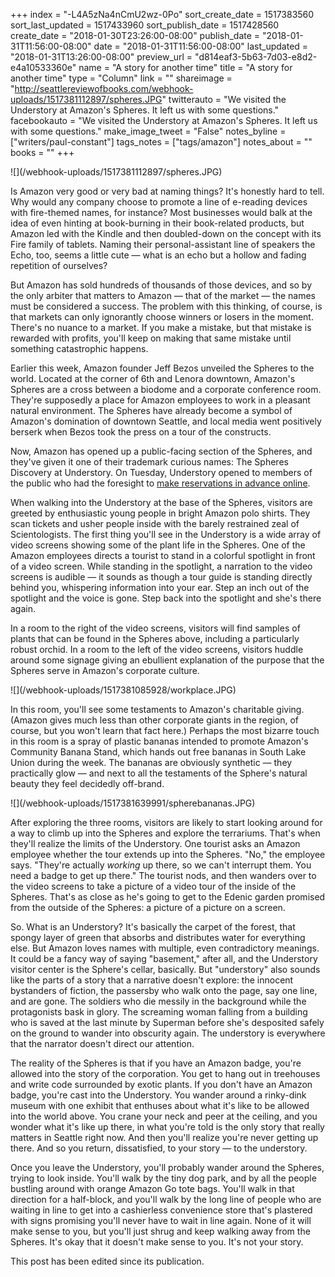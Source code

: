 +++
index = "-L4A5zNa4nCmU2wz-0Po"
sort_create_date = 1517383560
sort_last_updated = 1517433960
sort_publish_date = 1517428560
create_date = "2018-01-30T23:26:00-08:00"
publish_date = "2018-01-31T11:56:00-08:00"
date = "2018-01-31T11:56:00-08:00"
last_updated = "2018-01-31T13:26:00-08:00"
preview_url = "d814eaf3-5b63-7d03-e8d2-e4a10533360e"
name = "A story for another time"
title = "A story for another time"
type = "Column"
link = ""
shareimage = "http://seattlereviewofbooks.com/webhook-uploads/1517381112897/spheres.JPG"
twitterauto = "We visited the Understory at Amazon's Spheres. It left us with some questions."
facebookauto = "We visited the Understory at Amazon's Spheres. It left us with some questions."
make_image_tweet = "False"
notes_byline = ["writers/paul-constant"]
tags_notes = ["tags/amazon"]
notes_about = ""
books = ""
+++
<p class="image">![](/webhook-uploads/1517381112897/spheres.JPG)</p>

Is Amazon very good or very bad at naming things? It's honestly hard to tell. Why would any company choose to promote a line of e-reading devices with fire-themed names, for instance? Most businesses would balk at the idea of even hinting at book-burning in their book-related products, but Amazon led with the Kindle and then doubled-down on the concept with its Fire family of tablets. Naming their personal-assistant line of speakers the Echo, too, seems a little cute — what is an echo but a hollow and fading repetition of ourselves? 

But Amazon has sold hundreds of thousands of those devices, and so by the only arbiter that matters to Amazon — that of the market — the names must be considered a success. The problem with this thinking, of course, is that markets can only ignorantly choose winners or losers in the moment. There's no nuance to a market. If you make a mistake, but that mistake is rewarded with profits, you'll keep on making that same mistake until something catastrophic happens.

Earlier this week, Amazon founder Jeff Bezos unveiled the Spheres to the world. Located at the corner of 6th and Lenora downtown, Amazon's Spheres are a cross between a biodome and a corporate conference room. They're supposedly a place for Amazon employees to work in a pleasant natural environment. The Spheres have already become a symbol of Amazon's domination of downtown Seattle, and local media went positively berserk when Bezos took the press on a tour of the constructs.

Now, Amazon has opened up a public-facing section of the Spheres, and they've given it one of their trademark curious names: The Spheres Discovery at Understory. On Tuesday, Understory opened to members of the public who had the foresight to [make reservations in advance online](https://www.seattlespheres.com/visit-understory).

When walking into the Understory at the base of the Spheres, visitors are greeted by enthusiastic young people in bright Amazon polo shirts. They scan  tickets and usher people inside with the barely restrained zeal of Scientologists. The first thing you'll see in the Understory is a wide array of video screens showing some of the plant life in the Spheres. One of the Amazon employees directs a tourist to stand in a colorful spotlight in front of a video screen. While standing in the spotlight, a narration to the video screens is audible — it sounds as though a tour guide is standing directly behind you, whispering information into your ear. Step an inch out of the spotlight and the voice is gone. Step back into the spotlight and she's there again. 

In a room to the right of the video screens, visitors will find samples of plants that can be found in the Spheres above, including a particularly robust orchid. In a room to the left of the video screens, visitors huddle around some signage giving an ebullient explanation of the purpose that the Spheres serve in Amazon's corporate culture.

<p class="image">![](/webhook-uploads/1517381085928/workplace.JPG)</p>

In this room, you'll see some testaments to Amazon's charitable giving. (Amazon gives much less than other corporate giants in the region, of course, but you won't learn that fact here.) Perhaps the most bizarre touch in this room is a spray of plastic bananas intended to promote Amazon's Community Banana Stand, which hands out free bananas in South Lake Union during the week. The bananas are obviously synthetic — they practically glow — and next to all the testaments of the Sphere's natural beauty they feel decidedly off-brand.

<p class="image">![](/webhook-uploads/1517381639991/spherebananas.JPG)</p>

After exploring the three rooms, visitors are likely to start looking around for a way to climb up into the Spheres and explore the terrariums. That's when they'll realize the limits of the Understory. One tourist asks an Amazon employee whether the tour extends up into the Spheres. "No," the employee says. "They're actually *working* up there, so we can't interrupt them. You need a badge to get up there." The tourist nods, and then wanders over to the video screens to take a picture of a video tour of the inside of the Spheres. That's as close as he's going to get to the Edenic garden promised from the outside of the Spheres: a picture of a picture on a screen.

So. What is an Understory? It's basically the carpet of the forest, that spongy layer of green that absorbs and distributes water for everything else. But Amazon loves names with multiple, even contradictory meanings. It could be a fancy way of saying "basement," after all, and the Understory visitor center is the Sphere's cellar, basically. But "understory" also sounds like the parts of a story that a narrative doesn't explore: the innocent bystanders of fiction, the passersby who walk onto the page, say one line, and are gone. The soldiers who die messily in the background while the protagonists bask in glory. The screaming woman falling from a building who is saved at the last minute by Superman before she's desposited safely on the ground to wander into obscurity again. The understory is everywhere that the narrator doesn't direct our attention.

The reality of the Spheres is that if you have an Amazon badge, you're allowed into the story of the corporation. You get to hang out in treehouses and write code surrounded by exotic plants. If you don't have an Amazon badge, you're cast into the Understory. You wander around a rinky-dink museum with one exhibit that enthuses about what it's like to be allowed into the world above. You crane your neck and peer at the ceiling, and you wonder what it's like up there, in what you're told is the only story that really matters in Seattle right now. And then you'll realize you're never getting up there. And so you return, dissatisfied, to your story — to the understory.

Once you leave the Understory, you'll probably wander around the Spheres, trying to look inside. You'll walk by the tiny dog park, and by all the people bustling around with orange Amazon Go tote bags. You'll walk in that direction for a half-block, and you'll walk by the long line of people who are waiting in line to get into a cashierless convenience store that's plastered with signs promising you'll never have to wait in line again. None of it will make sense to you, but you'll just shrug and keep walking away from the Spheres. It's okay that it doesn't make sense to you. It's not your story.

<p class="footer">This post has been edited since its publication.</p>


